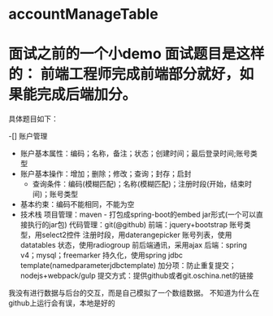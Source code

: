 # accountManageTable
面试之前的一个小demo
面试题目是这样的：
 前端工程师完成前端部分就好，如果能完成后端加分。
==============================================
具体题目如下：

-[] 账户管理
- 账户基本属性：编码；名称，备注；状态；创建时间；最后登录时间;账号类型
- 账户基本操作：增加；删除；修改；查询；封存；启封
	- 查询条件：编码(模糊匹配)；名称(模糊匹配)；注册时段(开始，结束时间)；账号类型
- 基本约束：编码不能相同，不能为空
- 技术栈
	项目管理：maven
		- 打包成spring-boot的embed jar形式(一个可以直接执行的jar包)
	代码管理：git(@github)
	前端：jquery+bootstrap
		账号类型，用select2控件
		注册时段，用daterangepicker
		账号列表，使用datatables
		状态，使用radiogroup
		前后端通讯，采用ajax
	后端：spring v4；mysql；freemarker
		持久化，使用spring jdbc template(namedparameterjdbctemplate)
	加分项：防止重复提交；nodejs+webpack/gulp
提交方式：提供github或者git.oschina.net的链接

我没有进行数据与后台的交互，而是自己模拟了一个数组数据。
不知道为什么在github上运行会有误，本地是好的

